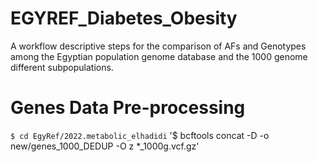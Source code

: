 # EGYREF_Diabetes_Obesity
A workflow descriptive steps for the comparison of AFs and Genotypes among the Egyptian population genome database and the 1000 genome different subpopulations.

# Genes Data Pre-processing

`$ cd EgyRef/2022.metabolic_elhadidi`
 '$ bcftools concat -D -o new/genes_1000_DEDUP -O z *_1000g.vcf.gz'
